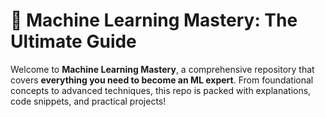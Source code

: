 # 🚀 Machine Learning Mastery: The Ultimate Guide  

Welcome to **Machine Learning Mastery**, a comprehensive repository that covers **everything you need to become an ML expert**. From foundational concepts to advanced techniques, this repo is packed with explanations, code snippets, and practical projects!  
